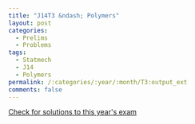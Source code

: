 ```yaml
---
title: "J14T3 &ndash; Polymers"
layout: post
categories:
  - Prelims
  - Problems
tags:
  - Statmech
  - J14
  - Polymers
permalink: /:categories/:year/:month/T3:output_ext
comments: false
---
```

<object data="2014J3T.pdf" type="application/pdf" width="100%" height="500"></object>
<div class="message"><a href='https://princetonprelim.com/prelim/32/'>Check for solutions to this year's exam</a></div>